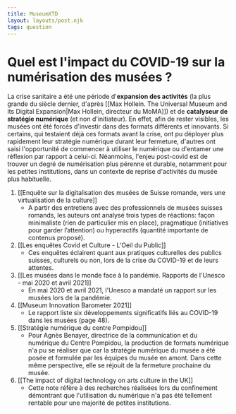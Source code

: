 ```yaml
---
title: MuseumXTD
layout: layouts/post.njk
tags: question
---
```

# Quel est l'impact du COVID-19 sur la numérisation des musées ?
La crise sanitaire a été une période d'**expansion des activités** (la plus grande du siècle dernier, d'après [[Max Hollein. The Universal Museum and its Digital Expansion|Max Hollein, directeur du MoMA]]) et de **catalyseur de stratégie numérique** (et non d'initiateur). En effet, afin de rester visibles, les musées ont été forcés d'investir dans des formats différents et innovants. 
Si certains, qui testaient déjà ces formats avant la crise, ont pu déployer plus rapidement leur stratégie numérique durant leur fermeture, d'autres ont saisi l'opportunité de commencer à utiliser le numérique ou d'entamer une réflexion par rapport à celui-ci. 
Néanmoins, l'enjeu post-covid est de trouver un degré de numérisation plus pérenne et durable, notamment pour les petites institutions, dans un contexte de reprise d'activités du musée plus habituelle. 

1. [[Enquête sur la digitalisation des musées de Suisse romande, vers une virtualisation de la culture]]
	- A partir des entretiens avec des professionnels de musées suisses romands, les auteurs ont analysé trois types de réactions: façon minimaliste (rien de particulier mis en place), pragmatique (initiatives pour garder l’attention) ou hyperactifs (quantité importante de contenus proposé). 
2. [[Les enquêtes Covid et Culture - L'Oeil du Public]]
	- Ces enquêtes éclairent quant aux pratiques culturelles des publics suisses, culturels ou non, lors de la crise du COVID-19 et de leurs attentes.
3.  [[Les musées dans le monde face à la pandémie. Rapports de l'Unesco - mai 2020 et avril 2021]] 
	- En mai 2020 et avril 2021, l'Unesco a mandaté un rapport sur les musées lors de la pandémie.  
4. [[Museum Innovation Barometer 2021]]
	- Le rapport liste six développements significatifs liés au COVID-19 dans les musées (page 48). 
5. [[Stratégie numérique du centre Pompidou]] 
	- Pour Agnès Benayer, directrice de la communication et du numérique du Centre Pompidou, la production de formats numérique n'a pu se réaliser que car la stratégie numérique du musée a été posée et formulée par les équipes du musée en amont. Dans cette même perspective, elle se réjouit de la fermeture prochaine du musée.  
6. [[The impact of digital technology on arts culture in the UK]]
	- Cette note réfère à des recherches réalisées lors du confinement démontrant que l'utilisation du numérique n'a pas été tellement rentable pour une majorité de petites institutions.    
